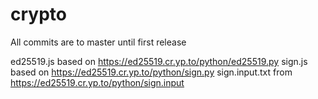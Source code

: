 # crypto

All commits are to master until first release

ed25519.js based on https://ed25519.cr.yp.to/python/ed25519.py
sign.js based on https://ed25519.cr.yp.to/python/sign.py
sign.input.txt from https://ed25519.cr.yp.to/python/sign.input
